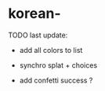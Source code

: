 # korean-

TODO last update:
- add all colors to list
- synchro splat + choices

- add confetti success ?